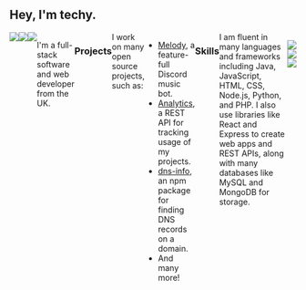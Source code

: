 <h2>Hey, I'm techy.</h2>
<div style="display: flex; flex-direction: row;">
  <a href="https://github.com/NerdyTechy"><img src="https://komarev.com/ghpvc/?username=NerdyTechy&style=for-the-badge&label=Profile+Views"></a>
  <a href="https://github.com/NerdyTechy"><img src="https://img.shields.io/github/followers/NerdyTechy?style=for-the-badge"></a>
  <a href="https://techy.lol"><img src="https://img.shields.io/badge/Website-techy.lol-blue?style=for-the-badge"></a>
</td>
<br><br>
<p>I'm a full-stack software and web developer from the UK.</p>


<h3>Projects</h3>
I work on many open source projects, such as:
<ul>
  <li><a href="https://github.com/NerdyTechy/Melody">Melody</a>, a feature-full Discord music bot.</li>
  <li><a href="https://github.com/NerdyTechy/Analytics">Analytics</a>, a REST API for tracking usage of my projects.</li>
  <li><a href="https://github.com/NerdyTechy/dns-info">dns-info</a>, an npm package for finding DNS records on a domain.</li>
  <li>And many more!</li>
</ul>

<h3>Skills</h3>
I am fluent in many languages and frameworks including Java, JavaScript, HTML, CSS, Node.js, Python, and PHP. I also use libraries like React and Express to create web apps and REST APIs, along with many databases like MySQL and MongoDB for storage.

<br><br>

<p align=center>
  <a href="https://github.com/NerdyTechy"><img src="https://stats.techy.lol/api?username=NerdyTechy&count_private=true&show_icons=true&theme=dark&cache_seconds=7200&hide_title=true&include_all_commits=true&card_width=300" /></a>
  <a href="https://github.com/NerdyTechy"><img src="https://stats.techy.lol/api/top-langs/?username=NerdyTechy&layout=compact&card_width=306&theme=dark&hide_title=false&langs_count=6&exclude_repo=panel" /></a>
  <br>
  <a href="https://github.com/NerdyTechy"><img src="https://github-readme-streak-stats.herokuapp.com?user=NerdyTechy&theme=dark"></a>
</p>
